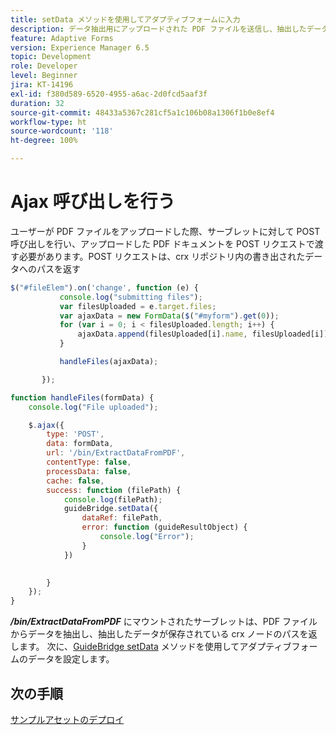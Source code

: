 ```yaml
---
title: setData メソッドを使用してアダプティブフォームに入力
description: データ抽出用にアップロードされた PDF ファイルを送信し、抽出したデータをアダプティブフォームに入力します
feature: Adaptive Forms
version: Experience Manager 6.5
topic: Development
role: Developer
level: Beginner
jira: KT-14196
exl-id: f380d589-6520-4955-a6ac-2d0fcd5aaf3f
duration: 32
source-git-commit: 48433a5367c281cf5a1c106b08a1306f1b0e8ef4
workflow-type: ht
source-wordcount: '118'
ht-degree: 100%

---
```


# Ajax 呼び出しを行う

ユーザーが PDF ファイルをアップロードした際、サーブレットに対して POST 呼び出しを行い、アップロードした PDF ドキュメントを POST リクエストで渡す必要があります。POST リクエストは、crx リポジトリ内の書き出されたデータへのパスを返す

```javascript
$("#fileElem").on('change', function (e) {
           console.log("submitting files");
           var filesUploaded = e.target.files;
           var ajaxData = new FormData($("#myform").get(0));
           for (var i = 0; i < filesUploaded.length; i++) {
               ajaxData.append(filesUploaded[i].name, filesUploaded[i]);
           }

           handleFiles(ajaxData);

       });

function handleFiles(formData) {
    console.log("File uploaded");

    $.ajax({
        type: 'POST',
        data: formData,
        url: '/bin/ExtractDataFromPDF',
        contentType: false,
        processData: false,
        cache: false,
        success: function (filePath) {
            console.log(filePath);
            guideBridge.setData({
                dataRef: filePath,
                error: function (guideResultObject) {
                    console.log("Error");
                }
            })
            

        }
    });
}
```

**_/bin/ExtractDataFromPDF_** にマウントされたサーブレットは、PDF ファイルからデータを抽出し、抽出したデータが保存されている crx ノードのパスを返します。
次に、[GuideBridge setData](https://developer.adobe.com/experience-manager/reference-materials/6-5/forms/javascript-api/GuideBridge.html#setData__anchor) メソッドを使用してアダプティブフォームのデータを設定します。

## 次の手順

[サンプルアセットのデプロイ](./test-the-solution.md)
